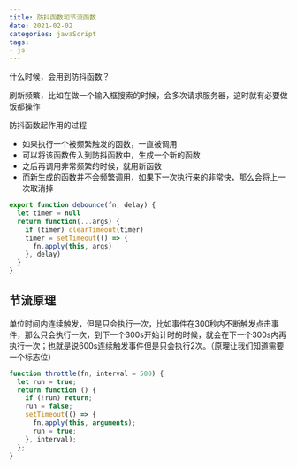 ```yaml
---
title: 防抖函数和节流函数
date: 2021-02-02
categories: javaScript
tags:
- js
---
```


什么时候，会用到防抖函数？

刷新频繁，比如在做一个输入框搜索的时候，会多次请求服务器，这时就有必要做饭都操作

防抖函数起作用的过程
- 如果执行一个被频繁触发的函数，一直被调用
- 可以将该函数传入到防抖函数中，生成一个新的函数
- 之后再调用非常频繁的时候，就用新函数
- 而新生成的函数并不会频繁调用，如果下一次执行来的非常快，那么会将上一次取消掉

```js
export function debounce(fn, delay) {
  let timer = null
  return function(...args) {
    if (timer) clearTimeout(timer)
    timer = setTimeout(() => {
      fn.apply(this, args)
    }, delay)
  }
}
```
## 节流原理
单位时间内连续触发，但是只会执行一次，比如事件在300秒内不断触发点击事件，那么只会执行一次，到下一个300s开始计时的时候，就会在下一个300s内再执行一次；也就是说600s连续触发事件但是只会执行2次。（原理让我们知道需要一个标志位）

```js
function throttle(fn, interval = 500) {
  let run = true;
  return function () {
    if (!run) return;
    run = false;
    setTimeout(() => {
      fn.apply(this, arguments);
      run = true;
    }, interval);
  };
}
```